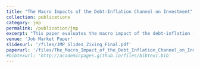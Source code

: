 ```yaml
---
title: "The Macro Impacts of the Debt-Inflation Channel on Investment"
collection: publications
category: jmp
permalink: /publication/jmp
excerpt: "This paper evaluates the macro impact of the debt-inflation (Fisher) channel of investment,  whereby unexpected inflation erodes the real value of nominal debt and thus stimulates firm-level investment. Consistent with theory, I document that more indebted firms increase investment more relative to others following unexpected increase in inflation. To quantify the macro effect of this channel, I develop a general equilibrium model with heterogeneous firms, financial frictions and nominal debt contracts.  I show that a 1% unexpected inflation raises aggregate investment by 0.8%. By applying the observed post-COVID inflation surprises, this firm-side Fisher channel is quantitatively important enough to explain about 70% investment surge. This finding highlights a significant transmission mechanism for investment, in contrast to previous studies that found a more modest role for the Fisher channel on household consumption."
venue: 'Job Market Paper'
slidesurl: '/files/JMP_Slides_Zixing_Final.pdf'
paperurl: '/files/The_Macro_Impact_of_the_Debt_Inflation_Channel_on_Investment (1).pdf'
#bibtexurl: 'http://academicpages.github.io/files/bibtex1.bib'
---
```


